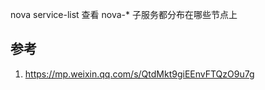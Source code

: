 

nova service-list 查看 nova-* 子服务都分布在哪些节点上

## 参考

1. https://mp.weixin.qq.com/s/QtdMkt9giEEnvFTQzO9u7g

